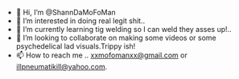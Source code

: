 - 👋 Hi, I’m @ShannDaMoFoMan
- 👀 I’m interested in doing real legit shit..
- 🌱 I’m currently learning tig welding so I can weld they asses up!..
- 💞️ I’m looking to collaborate on making some videos or some psychedelical lad visuals.Trippy ish!
- 📫 How to reach me .. xxmofomanxx@gmail.com or illpneumatikill@yahoo.com.

<!---
ShannDaMoFoMan/ShannDaMoFoMan is a ✨ special ✨ repository because its `README.md` (this file) appears on your GitHub profile.
You can click the Preview link to take a look at your changes.
--->
